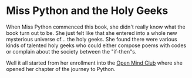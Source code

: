 Miss Python and the Holy Geeks
=======

When Miss Python commenced this book, she didn't really know what the book turn out to be. She just felt like that she entered into a whole new mysterious universe of... the holy geeks. She found there were various kinds of talented holy geeks who could either compose poems with codes or complain about the society between the "if-then"s.

Well it all started from her enrollment into the [Open Mind Club](https://github.com/OpenMindClub) where she opened her chapter of the journey to Python.





